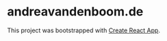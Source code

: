 # andreavandenboom.de

This project was bootstrapped with [Create React App](https://github.com/facebook/create-react-app).
